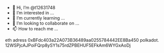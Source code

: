 - 👋 Hi, I’m @t12631748
- 👀 I’m interested in ...
- 🌱 I’m currently learning ...
- 💞️ I’m looking to collaborate on ...
- 📫 How to reach me ...

<!---
t12631748/t12631748 is a ✨ special ✨ repository because its `README.md` (this file) appears on your GitHub profile.
You can click the Preview link to take a look at your changes.
--->
eth adress 0xBFdc403a22A073B36489aa0255784442EE8Ba450
polkadot.  12WSPjcAJPoiFQrp8ySY1s75rdZPBEHUF5EFkAm6WYGxAoDj
